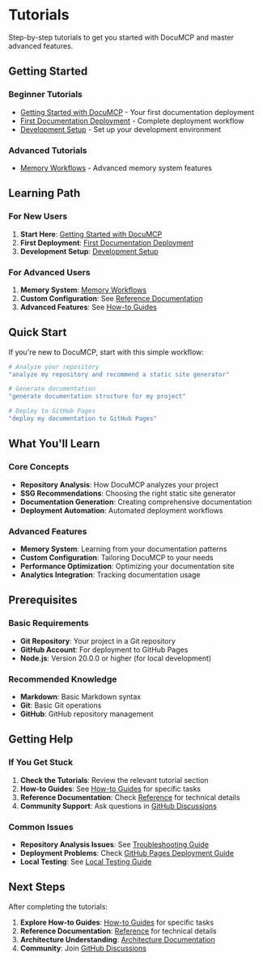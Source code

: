 # Tutorials

Step-by-step tutorials to get you started with DocuMCP and master advanced features.

## Getting Started

### Beginner Tutorials

- [Getting Started with DocuMCP](getting-started.md) - Your first documentation deployment
- [First Documentation Deployment](first-deployment.md) - Complete deployment workflow
- [Development Setup](development-setup.md) - Set up your development environment

### Advanced Tutorials

- [Memory Workflows](memory-workflows.md) - Advanced memory system features

## Learning Path

### For New Users

1. **Start Here**: [Getting Started with DocuMCP](getting-started.md)
2. **First Deployment**: [First Documentation Deployment](first-deployment.md)
3. **Development Setup**: [Development Setup](development-setup.md)

### For Advanced Users

1. **Memory System**: [Memory Workflows](memory-workflows.md)
2. **Custom Configuration**: See [Reference Documentation](../reference/)
3. **Advanced Features**: See [How-to Guides](../how-to/)

## Quick Start

If you're new to DocuMCP, start with this simple workflow:

```bash
# Analyze your repository
"analyze my repository and recommend a static site generator"

# Generate documentation
"generate documentation structure for my project"

# Deploy to GitHub Pages
"deploy my documentation to GitHub Pages"
```

## What You'll Learn

### Core Concepts

- **Repository Analysis**: How DocuMCP analyzes your project
- **SSG Recommendations**: Choosing the right static site generator
- **Documentation Generation**: Creating comprehensive documentation
- **Deployment Automation**: Automated deployment workflows

### Advanced Features

- **Memory System**: Learning from your documentation patterns
- **Custom Configuration**: Tailoring DocuMCP to your needs
- **Performance Optimization**: Optimizing your documentation site
- **Analytics Integration**: Tracking documentation usage

## Prerequisites

### Basic Requirements

- **Git Repository**: Your project in a Git repository
- **GitHub Account**: For deployment to GitHub Pages
- **Node.js**: Version 20.0.0 or higher (for local development)

### Recommended Knowledge

- **Markdown**: Basic Markdown syntax
- **Git**: Basic Git operations
- **GitHub**: GitHub repository management

## Getting Help

### If You Get Stuck

1. **Check the Tutorials**: Review the relevant tutorial section
2. **How-to Guides**: See [How-to Guides](../how-to/) for specific tasks
3. **Reference Documentation**: Check [Reference](../reference/) for technical details
4. **Community Support**: Ask questions in [GitHub Discussions](https://github.com/tosin2013/documcp/discussions)

### Common Issues

- **Repository Analysis Issues**: See [Troubleshooting Guide](../how-to/troubleshooting.md)
- **Deployment Problems**: Check [GitHub Pages Deployment Guide](../how-to/github-pages-deployment.md)
- **Local Testing**: See [Local Testing Guide](../how-to/local-testing.md)

## Next Steps

After completing the tutorials:

1. **Explore How-to Guides**: [How-to Guides](../how-to/) for specific tasks
2. **Reference Documentation**: [Reference](../reference/) for technical details
3. **Architecture Understanding**: [Architecture Documentation](../explanation/)
4. **Community**: Join [GitHub Discussions](https://github.com/tosin2013/documcp/discussions)
